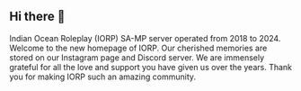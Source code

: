 ## Hi there 👋

Indian Ocean Roleplay (IORP) SA-MP server operated from 2018 to 2024. Welcome to the new homepage of IORP. Our cherished memories are stored on our Instagram page and Discord server. We are immensely grateful for all the love and support you have given us over the years. Thank you for making IORP such an amazing community.
